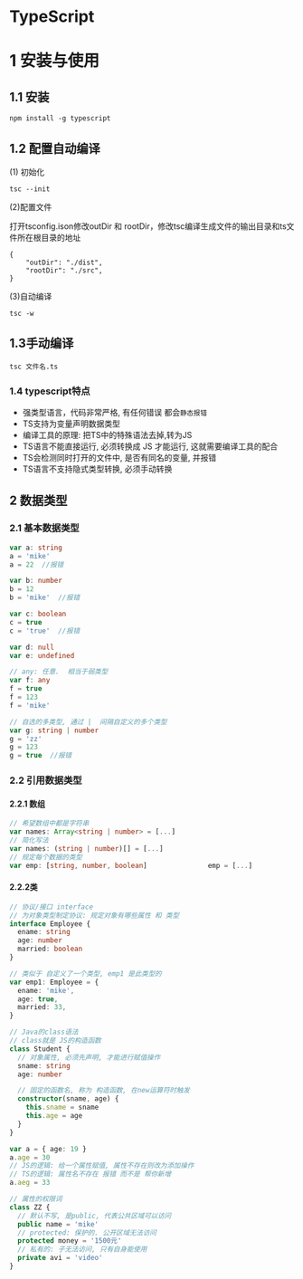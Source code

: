 # TypeScript

# 1 安装与使用

## 1.1 安装

```shell
npm install -g typescript 
```

## 1.2 配置自动编译

(1) 初始化

```shell
tsc --init 
```

(2)配置文件

打开tsconfig.ison修改outDir 和 rootDir，修改tsc编译生成文件的输出目录和ts文件所在根目录的地址

```shell
{
    "outDir": "./dist",                     
    "rootDir": "./src",                     
}
```

(3)自动编译

```shell
tsc -w
```

## 1.3手动编译

```shell
tsc 文件名.ts
```

### 1.4 typescript特点

- 强类型语言，代码非常严格, 有任何错误 都会`静态报错`
- TS支持为变量声明数据类型
- 编译工具的原理: 把TS中的特殊语法去掉,转为JS
- TS语言不能直接运行, 必须转换成 JS 才能运行, 这就需要编译工具的配合
- TS会检测同时打开的文件中, 是否有同名的变量, 并报错
- TS语言不支持隐式类型转换, 必须手动转换



## 2 数据类型

### 2.1 基本数据类型

```typescript
var a: string
a = 'mike'
a = 22  //报错

var b: number
b = 12
b = 'mike'  //报错

var c: boolean
c = true  
c = 'true'  //报错

var d: null
var e: undefined

// any: 任意.  相当于弱类型
var f: any
f = true
f = 123
f = 'mike'

// 自选的多类型, 通过 |  间隔自定义的多个类型
var g: string | number
g = 'zz'
g = 123
g = true  //报错
```

### 2.2 引用数据类型

#### 2.2.1 数组

```typescript
// 希望数组中都是字符串
var names: Array<string | number> = [...]
// 简化写法
var names: (string | number)[] = [...]
// 规定每个数据的类型
var emp: [string, number, boolean]               emp = [...]                   
```

#### 2.2.2类

```typescript
// 协议/接口 interface
// 为对象类型制定协议: 规定对象有哪些属性 和 类型
interface Employee {
  ename: string
  age: number
  married: boolean
}

// 类似于 自定义了一个类型, emp1 是此类型的
var emp1: Employee = {
  ename: 'mike',
  age: true,
  married: 33,
}

// Java的class语法
// class就是 JS的构造函数
class Student {
  // 对象属性, 必须先声明, 才能进行赋值操作
  sname: string
  age: number

  // 固定的函数名, 称为 构造函数, 在new运算符时触发
  constructor(sname, age) {
    this.sname = sname
    this.age = age
  }
}

var a = { age: 19 }
a.age = 30
// JS的逻辑: 给一个属性赋值, 属性不存在则改为添加操作
// TS的逻辑: 属性名不存在 报错 而不是 帮你新增
a.aeg = 33

// 属性的权限词
class ZZ {
  // 默认不写, 是public, 代表公共区域可以访问
  public name = 'mike'
  // protected: 保护的. 公开区域无法访问
  protected money = '1500元'
  // 私有的: 子无法访问, 只有自身能使用
  private avi = 'video'
}
```



